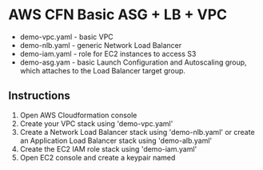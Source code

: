 AWS CFN Basic ASG + LB + VPC
=========================

 - demo-vpc.yaml - basic VPC 
 - demo-nlb.yaml - generic Network Load Balancer
 - demo-iam.yaml - role for EC2 instances to access S3
 - demo-asg.yam - basic Launch Configuration and Autoscaling group, which attaches to the Load Balancer target group.

Instructions
---------------

 1. Open AWS Cloudformation console 
 2. Create your VPC stack using 'demo-vpc.yaml'
 3. Create a Network Load Balancer stack using 'demo-nlb.yaml' or create an Application Load Balancer stack using 'demo-alb.yaml'
 4. Create the EC2 IAM role stack using 'demo-iam.yaml'
 5. Open EC2 console and create a keypair named 

<!--stackedit_data:
eyJoaXN0b3J5IjpbMTc1Mzk3MzUyOF19
-->